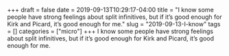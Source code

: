+++draft = falsedate = 2019-09-13T10:29:17-04:00title = "I know some people have strong feelings about split infinitives, but if it’s good enough for Kirk and Picard, it’s good enough for me."slug = "2019-09-13-I-know"tags = []categories = ["micro"]+++I know some people have strong feelings about split infinitives, but if it’s good enough for Kirk and Picard, it’s good enough for me.